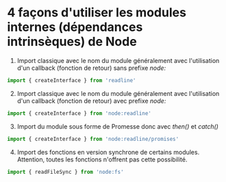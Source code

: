 # 4 façons d'utiliser les modules internes (dépendances intrinsèques) de Node

1. Import classique avec le nom du module généralement avec l'utilisation d'un callback (fonction de retour) sans prefixe *node:*
```js
import { createInterface } from 'readline'
```
2. Import classique avec le nom du module généralement avec l'utilisation d'un callback (fonction de retour) avec prefixe *node:*
```js
import { createInterface } from 'node:readline'
```
3. Import du module sous forme de Promesse donc avec *then()* et *catch()*
```js
import { createInterface } from 'node:readline/promises'
```
4. Import des fonctions en version synchrone de certains modules. Attention, toutes les fonctions n'offrent pas cette possibilité.
```js
import { readFileSync } from 'node:fs'
```